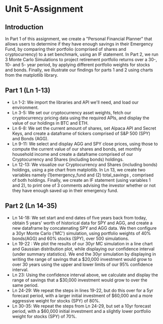 # Unit 5-Assignment

## Introduction
In Part 1 of this assignment, we create a "Personal Financial Planner" that allows users to determine if they have enough savings in their Emergency Fund, by comparing their portfolio (comprised of shares and cryptocurrency) to a set benchmark, using an IF statement. In Part 2, we run 3  Monte Carlo Simulations to project retirement portfolio returns over a 30-, 10- and 5- year period, by applying different portfolio weights for stocks and bonds.  Finally, we illustrate our findings for parts 1 and 2 using charts from the matplotlib library. 

## Part 1 (Ln 1-13)
* Ln 1-2: We import the libraries and API we'll need, and load our environment. 
* Ln 3-5: We set our cryptocurrency asset weights, fetch our cryptocurrency pricing data using the required APIs, and display the value of our holdings in BTC and ETH. 
* Ln 6-8: We set the current amount of shares, set Alpaca API and Secret Keys, and create a dataframe of tickers comprised of S&P 500 (SPY) and Bonds (AGG). 
* Ln 9-11: We select and display AGG and SPY close prices, using those to compute the current value of our shares and bonds, set monthly household income and create a dataframe comprised of our Cryptocurrency and Shares (including bonds) holdings. 
* Ln 12-13: We visualize our Cryptocurrency and Shares (including bonds) holdings, using a pie chart from matplotlib. In Ln 13, we create two variables namely (1)emergency_fund and (2)  total_savings , comprised of both holdings. Finally, we create an IF statement (using variables 1 and 2), to print one of 3 comments advising the investor whether or not they have enough saved up in their emergency fund. 

## Part 2 (Ln 14-35)
* Ln 14-18: We set start and end dates of five years back from today, obtain 5 years' worth of historical data for SPY and AGG, and create a new dataframe by concatenating SPY and AGG data. We then configure a 30yr Monte Carlo ('MC') simulation, using portfolio weights of 40% bonds(AGG) and 60% stocks (SPY), over 500 simulations. 
* Ln 19-22  : We plot the results of our 30yr MC simulation in a line chart and Gaussian distribution plot, while displaying our confidence interval (under summary statistics). We end the 30yr simulation by displaying in writing the range of savings that a $20,000 investment would grow to over 30 years using the upper and lower limits of our 95% confidence interval. 
* Ln 23: Using the confidence interval above, we calculate and display the range of savings that a $30,000 investment would grow to over the same period.
* Ln 24-29: We repeat the steps in lines 19-22, but do this over for a 5yr forecast period, with a larger initial investment of $60,000 and a more aggressive weight for stocks (SPY) of 80%. 
* Ln 30-35: We repeat the steps from Ln 24-29, but set a 10yr forecast period, with a $60,000 initial investment and a slightly lower portfolio weight for stocks (SPY) of 70%. 
